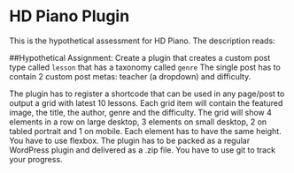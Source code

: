 # HD Piano Plugin
This is the hypothetical assessment for HD Piano. The description reads: 

##Hypothetical Assignment:
Create a plugin that creates a custom post type called `lesson`  that has a taxonomy called `genre` The single post has to contain 2 custom post metas: teacher (a dropdown) and difficulty.

The plugin has to register a shortcode that can be used in any page/post to output a grid with latest 10 lessons. Each grid item will contain the featured image, the title, the author, genre and the difficulty. The grid will show 4 elements in a row on large desktop, 3 elements on small desktop, 2 on tabled portrait and 1 on mobile. Each element has to have the same height. You have to use flexbox. The plugin has to be packed as a regular WordPress plugin and delivered as a .zip file. You have to use git to track your progress.
